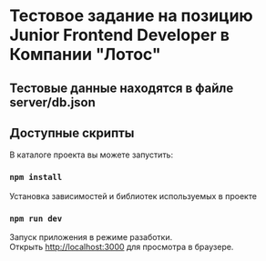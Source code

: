 # Тестовое задание на позицию Junior Frontend Developer в Компании "Лотос"

## Тестовые данные находятся в файле server/db.json

## Доступные скрипты

В каталоге проекта вы можете запустить:

### `npm install`
Установка зависимостей и библиотек используемых в проекте

### `npm run dev`

Запуск приложения в режиме разаботки.\
Открыть [http://localhost:3000](http://localhost:3000) для просмотра в браузере.



